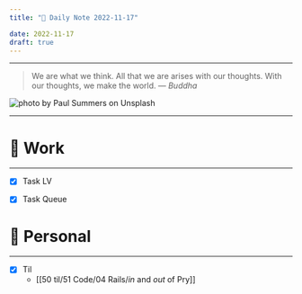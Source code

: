 ```yaml
---
title: "🌱 Daily Note 2022-11-17"

date: 2022-11-17
draft: true
---
```



---

> We are what we think. All that we are arises with our thoughts. With our thoughts, we make the world.
> — <cite>Buddha</cite>

![photo by Paul Summers on Unsplash](https://images.unsplash.com/photo-1446483050676-bd2fdf3ac2d6?crop=entropy&cs=tinysrgb&fm=jpg&ixid=MnwzNjM5Nzd8MHwxfHJhbmRvbXx8fHx8fHx8fDE2Njg2NTI0NjQ&ixlib=rb-4.0.3&q=80&w=500&h=500)

---


# 💼 Work
---
- [x] Task LV
- [x] Task Queue


# 🌱 Personal
---
- [x] Til
	-  [[50 til/51 Code/04 Rails/_in_ and _out_ of Pry]]
